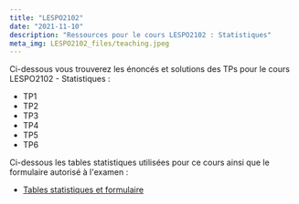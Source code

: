 ```yaml
---
title: "LESPO2102"
date: "2021-11-10"
description: "Ressources pour le cours LESPO2102 : Statistiques"
meta_img: LESPO2102_files/teaching.jpeg
---
```


Ci-dessous vous trouverez les énoncés et solutions des TPs pour le cours LESPO2102 - Statistiques :

- TP1
- TP2
- TP3
- TP4
- TP5
- TP6

Ci-dessous les tables statistiques utilisées pour ce cours ainsi que le formulaire autorisé à l'examen :

- [Tables statistiques et formulaire](/LESPO2102_files/formulaire_tables_LESPO2102.pdf)

